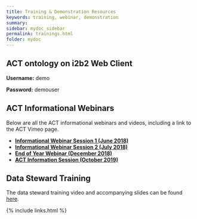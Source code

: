 ```yaml
---
title: Training & Demonstration Resources
keywords: training, webinar, demonstration
summary: 
sidebar: mydoc_sidebar
permalink: trainings.html
folder: mydoc
---
```


## ACT ontology on i2b2 Web Client 
**Username:** demo 

**Password:** demouser

## ACT Informational Webinars
Below are all the ACT informational webinars and videos, including a link to the ACT Vimeo page.
  * [**Informational Webinar Session 1 (June 2018)**](https://www.youtube.com/watch?v=NMJG9_Vi0PE&feature=youtu.be)
  * [**Informational Webinar Session 2 (July 2018)**](https://www.youtube.com/watch?v=OtX7ECRW_VY&feature=youtu.be)
  * [**End of Year Webinar (December 2018)**](https://www.youtube.com/watch?v=UKMIQyYRl_w&feature=youtu.be)
  * [**ACT Information Session (October 2019)**](https://vimeo.com/373214480)

## Data Steward Training
The data steward training video and accompanying slides can be found [here](https://github.com/dbmi-pitt/ACT-Network/wiki/Data-Stewards-and-Facilitators#data-steward-training).

{% include links.html %}
